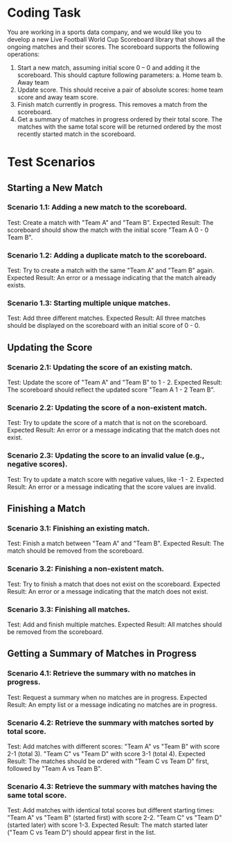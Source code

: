 # Coding Task
You are working in a sports data company, and we would like you to develop a new Live Football
World Cup Scoreboard library that shows all the ongoing matches and their scores.
The scoreboard supports the following operations:
1. Start a new match, assuming initial score 0 – 0 and adding it the scoreboard.
   This should capture following parameters:
   a. Home team
   b. Away team
2. Update score. This should receive a pair of absolute scores: home team score and away
   team score.
3. Finish match currently in progress. This removes a match from the scoreboard.
4. Get a summary of matches in progress ordered by their total score. The matches with the
   same total score will be returned ordered by the most recently started match in the
   scoreboard.

# Test Scenarios

## Starting a New Match
### Scenario 1.1: Adding a new match to the scoreboard.
Test: Create a match with "Team A" and "Team B".
Expected Result: The scoreboard should show the match with the initial score "Team A 0 - 0 Team B".

### Scenario 1.2: Adding a duplicate match to the scoreboard.
Test: Try to create a match with the same "Team A" and "Team B" again.
Expected Result: An error or a message indicating that the match already exists.

### Scenario 1.3: Starting multiple unique matches.
Test: Add three different matches.
Expected Result: All three matches should be displayed on the scoreboard with an initial score of 0 - 0.

## Updating the Score
### Scenario 2.1: Updating the score of an existing match.
Test: Update the score of "Team A" and "Team B" to 1 - 2.
Expected Result: The scoreboard should reflect the updated score "Team A 1 - 2 Team B".

### Scenario 2.2: Updating the score of a non-existent match.
Test: Try to update the score of a match that is not on the scoreboard.
Expected Result: An error or a message indicating that the match does not exist.

### Scenario 2.3: Updating the score to an invalid value (e.g., negative scores).
Test: Try to update a match score with negative values, like -1 - 2.
Expected Result: An error or a message indicating that the score values are invalid.

## Finishing a Match
### Scenario 3.1: Finishing an existing match.
Test: Finish a match between "Team A" and "Team B".
Expected Result: The match should be removed from the scoreboard.

### Scenario 3.2: Finishing a non-existent match.
Test: Try to finish a match that does not exist on the scoreboard.
Expected Result: An error or a message indicating that the match does not exist.

### Scenario 3.3: Finishing all matches.
Test: Add and finish multiple matches.
Expected Result: All matches should be removed from the scoreboard.

## Getting a Summary of Matches in Progress
### Scenario 4.1: Retrieve the summary with no matches in progress.
Test: Request a summary when no matches are in progress.
Expected Result: An empty list or a message indicating no matches are in progress.

### Scenario 4.2: Retrieve the summary with matches sorted by total score.
Test: Add matches with different scores:
"Team A" vs "Team B" with score 2-1 (total 3).
"Team C" vs "Team D" with score 3-1 (total 4).
Expected Result: The matches should be ordered with "Team C vs Team D" first, followed by "Team A vs Team B".

### Scenario 4.3: Retrieve the summary with matches having the same total score.
Test: Add matches with identical total scores but different starting times:
"Team A" vs "Team B" (started first) with score 2-2.
"Team C" vs "Team D" (started later) with score 1-3.
Expected Result: The match started later ("Team C vs Team D") should appear first in the list.
